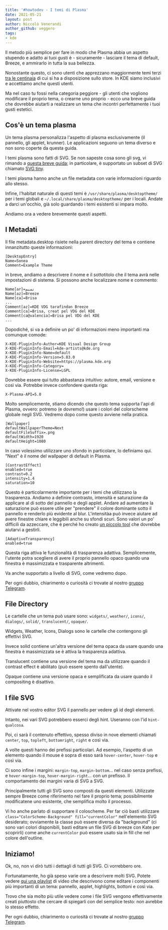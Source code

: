 ```yaml
---
title: '#howtodev - I temi di Plasma' 
date: 2021-05-21 
layout: post 
author: Niccolò Venerandi
author_github: veggero 
tags: 
- kde 
---
```


Il metodo più semplice per fare in modo che Plasma abbia un aspetto stupendo e adatto ai tuoi gusti è - sicuramente - lasciare il tema di default, Breeze, e ammirarlo in tutta la sua bellezza.

Nonostante questo, ci sono utenti che apprezzano maggiormente temi terzi [tra le centinaia](https://store.kde.org/browse/cat/104/ord/rating/) di cui si ha a disposizione sullo store. In KDE siamo inclusivi e accettiamo anche questi utenti.

Ma nel caso tu fossi nella categoria peggiore - gli utenti che vogliono modificare il proprio tema, o crearne uno proprio - ecco una breve guida che dovrebbe aiutarti a realizzare un tema che incontri perfettamente i tuoi gusti estetici.

## Cos'è un tema plasma
Un tema plasma personalizza l'aspetto di plasma esclusivamente (il pannello, gli applet, krunner). Le applicazioni seguono un tema diverso e non sono coperte da questa guida. 

I temi plasma sono fatti di SVG. Se non sapeste cosa sono gli svg, vi rimando a [questa breve guida](https://www.w3.org/TR/SVG2/); in particolare, è supportato un subset di SVG chiamato [SVG tiny](https://www.w3.org/TR/SVGTiny12/intro.html).

I temi plasma hanno anche un file metadata con varie informazioni riguardo allo stesso.

Infine, l'habitat naturale di questi temi è `/usr/share/plasma/desktoptheme/` per i temi globali e `~/.local/share/plasma/desktoptheme/` per i locali. Andate a darci un'occhio, già solo guardando i temi esistenti si impara molto.

Andiamo ora a vedere brevemente questi aspetti.

## I Metadati 
Il file metadata.desktop risiete nella parent directory del tema e contiene innanzitutto queste informazioni:

```
[DesktopEntry]
Name=Sonea
Comment=Example Theme
```

in breve, andiamo a descrivere il nome e il sottotitolo che il tema avrà nelle impostazioni di sistema. Si possono anche localizzare nome e commento:

```
Name[ar]=نسيم
Name[az]=Breeze
Name[ca]=Brisa
...
Comment[az]=KDE VDG tərəfindən Breeze
Comment[ca]=Brisa, creat pel VDG del KDE
Comment[ca@valencia]=Brisa pel VDG del KDE
...
```
 
 Dopodiché, si va a definire un po' di informazioni meno importanti ma comunque comode:
 
```
X-KDE-PluginInfo-Author=KDE Visual Design Group
X-KDE-PluginInfo-Email=kde-artists@kde.org
X-KDE-PluginInfo-Name=default
X-KDE-PluginInfo-Version=5.83.0
X-KDE-PluginInfo-Website=https://plasma.kde.org
X-KDE-PluginInfo-Category=
X-KDE-PluginInfo-License=LGPL
```
 
Dovrebbe essere qui tutto abbastanza intuitivo: autore, email, versione e così via. Potrebbe invece confondere questa riga:

```
X-Plasma-API=5.0
```

Molto semplicemente, stiamo dicendo che questo tema supporta l'api di Plasma, ovvero: potremo (e dovremo!) usare i colori del colorscheme globale negli SVG. Vedremo dopo come questo avviene nella pratica.

```
[Wallpaper]
defaultWallpaperTheme=Next
defaultFileSuffix=.png
defaultWidth=1920
defaultHeight=1080
```

In caso volessimo utilizzare uno sfondo in particolare, lo definiamo qui. "Next" è il nome del wallpaper di default in Plasma.

```
[ContrastEffect]
enabled=true
contrast=0.2
intensity=1.4
saturation=10
```

Questo è particolarmente importante per i temi che utilizzano la trasparenza. Andiamo a definire contrasto, intensità e saturazione da applicare al di sotto del pannello e degli applet. Andare ad aumentare la saturazione può essere utile per "prendere" il colore dominante sotto il pannello e renderlo più evidente al blur. L'intensitàa può invece aiutare ad avere finestre chiare e leggibili anche su sfondi scuri. Sono valori un po' difficili da azzeccare, che è perché ho creato [un piccolo tool](https://niccolo.venerandi.com/backstage/files/ownopacity/main.html) che dovrebbe aiutarvi a gestirli.

```
[AdaptiveTransparency]
enabled=true
```

Questa riga attiva le funzionalità di trasparenza adattiva. Semplicemente, l'utente potra scegliere di avere il proprio pannello opaco quando una finestra è massimizzata e trasparente altrimenti.

Va anche supportato a livello di SVG, come vedremo dopo.

Per ogni dubbio, chiarimento o curiosità ci trovate al nostro [gruppo Telegram](https://t.me/linuxpeople).

## File Directory
Le cartelle che un tema può usare sono: `widgets/`, `weather/`, `icons/`, `dialogs/`, `solid/`, `translucent/`, `opaque/`.

Widgets, Weather, Icons, Dialogs sono le cartelle che contengono gli effettivi SVG.

Invece solid contiene un'altra versione del tema opaca da usare quando una finestra è massimizzata se è attiva la trasparenza adattiva.

Translucent contiene una versione del tema ma da utilizzare quando il contrast effect è abilitato (può essere spento dall'utente).

Opaque contiene una versione opaca e semplificata da usare quando il compositing è disattivo.

## I file SVG
Attivate nel vostro editor SVG il pannello per vedere gli id degli elementi.

Intanto, nei vari SVG potrebbero esserci degli hint. Useranno con l'id `hint-qualcosa`. 

Poi, ci sarà il contenuto effettivo, spesso diviso in nove elementi chiamati `center`, `top`, `topleft`, `bottomright`, `right` e così via.

A volte questi hanno dei prefissi particolari. Ad esempio, l'aspetto di un elemento quando il mouse è sopra di esso sarà `hover-center`, `hover-top` e così via.

Ci sono infine i margini: `margin-top`, `margin-bottom`... nel caso senza prefissi, e `hover-margin-top`, `hover-margin-right`... con un prefisso. Il comportamento dei margini varia di SVG a SVG.

Principalmente tutti gli SVG sono composti da questi elementi. Utilizzate sempre Breeze come riferimento nel fare il proprio tema; possibilmente modificatene uno esistente, che semplifica molto il processo.

Vi ho anche parlato di supportare il coloscheme. Per far ciò basti utilizzare `class="ColorScheme-Background" fill="currentColor"` nell'elemento SVG desiderato; ovviamente la classe può essere diversa da "background" (ci sono vari colori disponibili, basti editare un file SVG di breeze con Kate per scoprirli) come anche `currentColor` può essere usato sia in fill che nel colore dell'outline.

## Iniziamo!
Ok, no, non vi dirò tutti i dettagli di tutti gli SVG. Ci vorrebbero ore.

Fortunatamente, ho già speso varie ore a descrivere molti SVG. Potete vedere [qui una playlist](https://www.youtube.com/watch?v=XrNWYt_vciA&list=PLX3_anRd8Mp7ibLDlSEJHNzSBaTslFp-x) di video che descrivono come editare i componenti più importanti di un tema: pannello, applet, highlights, bottoni e così via.

Trovo che sia molto più utile vedere come i file SVG vengono effettivamente creati piuttosto che cercare di spiegarli con del semplice testo: non avrebbe lo stesso effetto.

Per ogni dubbio, chiarimento o curiosità ci trovate al nostro [gruppo Telegram](https://t.me/linuxpeople).
